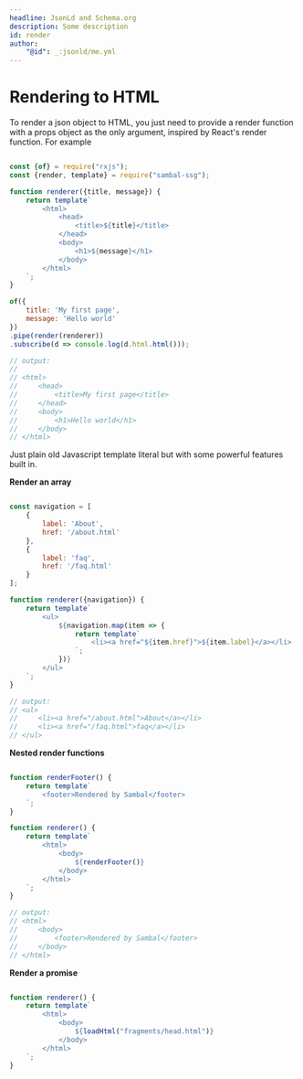 ```yaml
---
headline: JsonLd and Schema.org
description: Some description
id: render
author:
    "@id": _:jsonld/me.yml
---
```


# Rendering to HTML

To render a json object to HTML, you just need to provide a render function with a props object as the only argument, inspired by React's render function.  For example

```js

const {of} = require("rxjs");
const {render, template} = require("sambal-ssg");

function renderer({title, message}) {
    return template`
        <html>
            <head>
                <title>${title}</title>
            </head>
            <body>
                <h1>${message}</h1>
            </body>
        </html>
    `;
}

of({
    title: 'My first page',
    message: 'Hello world'
})
.pipe(render(renderer))
.subscribe(d => console.log(d.html.html()));

// output:
//
// <html>
//     <head>
//         <title>My first page</title>
//     </head>
//     <body>
//         <h1>Hello world</h1>
//     </body>
// </html>

```

Just plain old Javascript template literal but with some powerful features built in.

__Render an array__

```js

const navigation = [
    {
        label: 'About',
        href: '/about.html'
    },
    {
        label: 'faq',
        href: '/faq.html'
    }
];

function renderer({navigation}) {
    return template`
        <ul>
            ${navigation.map(item => {
                return template`
                    <li><a href="${item.href}">${item.label}</a></li>
                `;
            })}
        </ul>
    `;
}

// output:
// <ul>   
//     <li><a href="/about.html">About</a></li>
//     <li><a href="/faq.html">faq</a></li>
// </ul>


```

__Nested render functions__

```js

function renderFooter() {
    return template`
        <footer>Rendered by Sambal</footer>
    `;
}

function renderer() {
    return template`
        <html>
            <body>
                ${renderFooter()}
            </body>
        </html>
    `;
}

// output:
// <html>
//     <body>
//         <footer>Rendered by Sambal</footer>
//     </body>
// </html>


```

__Render a promise__

```js

function renderer() {
    return template`
        <html>
            <body>
                ${loadHtml("fragments/head.html")}
            </body>
        </html>
    `;
}

```
